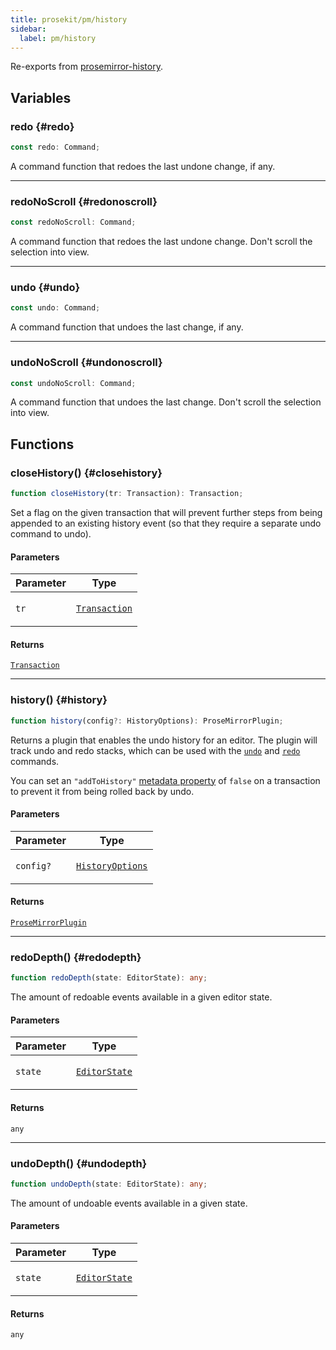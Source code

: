 ```yaml
---
title: prosekit/pm/history
sidebar:
  label: pm/history
---
```


<!-- DEBUG memberWithGroups 1 -->

Re-exports from [prosemirror-history](https://github.com/ProseMirror/prosemirror-history).

<!-- DEBUG memberWithGroups 4 -->

<!-- DEBUG memberWithGroups 7 -->

<!-- DEBUG memberWithGroups 8 -->

<!-- DEBUG memberWithGroups 9 -->

## Variables

### redo {#redo}

```ts
const redo: Command;
```

A command function that redoes the last undone change, if any.

<!-- DEBUG inheritance start kind=32 -->

***

### redoNoScroll {#redonoscroll}

```ts
const redoNoScroll: Command;
```

A command function that redoes the last undone change. Don't
scroll the selection into view.

<!-- DEBUG inheritance start kind=32 -->

***

### undo {#undo}

```ts
const undo: Command;
```

A command function that undoes the last change, if any.

<!-- DEBUG inheritance start kind=32 -->

***

### undoNoScroll {#undonoscroll}

```ts
const undoNoScroll: Command;
```

A command function that undoes the last change. Don't scroll the
selection into view.

<!-- DEBUG inheritance start kind=32 -->

## Functions

### closeHistory() {#closehistory}

```ts
function closeHistory(tr: Transaction): Transaction;
```

Set a flag on the given transaction that will prevent further steps
from being appended to an existing history event (so that they
require a separate undo command to undo).

#### Parameters

<table>
<thead>
<tr>
<th>Parameter</th>
<th>Type</th>
</tr>
</thead>
<tbody>
<tr>
<td>

`tr`

</td>
<td>

[`Transaction`](state.md#transaction)

</td>
</tr>
</tbody>
</table>

#### Returns

[`Transaction`](state.md#transaction)

<!-- DEBUG inheritance start kind=4096 -->

***

### history() {#history}

```ts
function history(config?: HistoryOptions): ProseMirrorPlugin;
```

Returns a plugin that enables the undo history for an editor. The
plugin will track undo and redo stacks, which can be used with the
[`undo`](https://prosemirror.net/docs/ref/#history.undo) and [`redo`](https://prosemirror.net/docs/ref/#history.redo) commands.

You can set an `"addToHistory"` [metadata
property](https://prosemirror.net/docs/ref/#state.Transaction.setMeta) of `false` on a transaction
to prevent it from being rolled back by undo.

#### Parameters

<table>
<thead>
<tr>
<th>Parameter</th>
<th>Type</th>
</tr>
</thead>
<tbody>
<tr>
<td>

`config?`

</td>
<td>

[`HistoryOptions`](https://prosemirror.net/docs/ref/#history.HistoryOptions)

</td>
</tr>
</tbody>
</table>

#### Returns

[`ProseMirrorPlugin`](state.md#prosemirrorplugin)

<!-- DEBUG inheritance start kind=4096 -->

***

### redoDepth() {#redodepth}

```ts
function redoDepth(state: EditorState): any;
```

The amount of redoable events available in a given editor state.

#### Parameters

<table>
<thead>
<tr>
<th>Parameter</th>
<th>Type</th>
</tr>
</thead>
<tbody>
<tr>
<td>

`state`

</td>
<td>

[`EditorState`](state.md#editorstate)

</td>
</tr>
</tbody>
</table>

#### Returns

`any`

<!-- DEBUG inheritance start kind=4096 -->

***

### undoDepth() {#undodepth}

```ts
function undoDepth(state: EditorState): any;
```

The amount of undoable events available in a given state.

#### Parameters

<table>
<thead>
<tr>
<th>Parameter</th>
<th>Type</th>
</tr>
</thead>
<tbody>
<tr>
<td>

`state`

</td>
<td>

[`EditorState`](state.md#editorstate)

</td>
</tr>
</tbody>
</table>

#### Returns

`any`

<!-- DEBUG inheritance start kind=4096 -->

<!-- DEBUG memberWithGroups 10 -->
